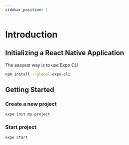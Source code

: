 ```yaml
---
sidebar_position: 1
---
```

# Introduction 
## Initializing a React Native Application 
The easyest way is to use Expo CLI

```bash
npm install --global expo-cli
```

## Getting Started
### Create a new project
```bash
expo init my-project
```
### Start project
```bash
expo start
```



